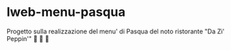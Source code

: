 # lweb-menu-pasqua
Progetto sulla realizzazione del menu' di Pasqua del noto ristorante "Da Zi' Peppin'" 🍕 🌋 🌊
